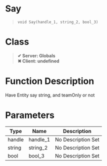 # Say
> `void Say(handle_1, string_2, bool_3)`
# Class
> __✔ Server: Globals__  
> __✖ Client: undefined__  
# Function Description
Have Entity say string, and teamOnly or not
# Parameters
Type|Name|Description
--|--|--
handle|handle_1|No Description Set
string|string_2|No Description Set
bool|bool_3|No Description Set
